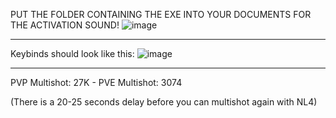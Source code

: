 PUT THE FOLDER CONTAINING THE EXE INTO YOUR DOCUMENTS FOR THE ACTIVATION SOUND!
![image](https://github.com/user-attachments/assets/38826eb5-14c0-4826-ae18-5d86b697e107)


--------------------------------------------------------------------------------------------------------------------

Keybinds should look like this:
![image](https://github.com/user-attachments/assets/b8e0afe0-2f2b-4640-88ed-2c9fabfa9e3a)


--------------------------------------------------------------------------------------------------------------------

PVP Multishot: 27K - PVE Multishot: 3074

(There is a 20-25 seconds delay before you can multishot again with NL4)



